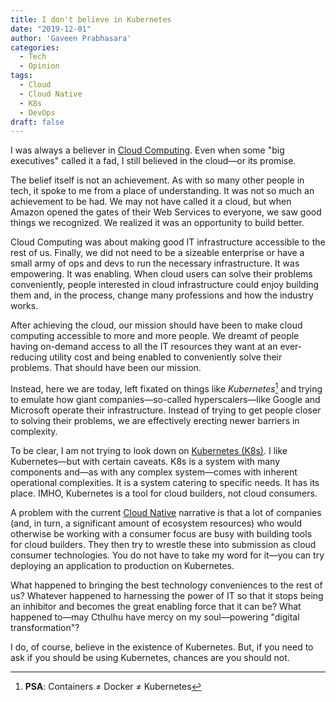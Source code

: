 ```yaml
---
title: I don't believe in Kubernetes
date: "2019-12-01"
author: 'Gaveen Prabhasara'
categories:
  - Tech
  - Opinion
tags:
  - Cloud
  - Cloud Native
  - K8s
  - DevOps
draft: false
---
```


I was always a believer in [Cloud Computing](https://azure.microsoft.com/en-us/overview/what-is-cloud-computing/). Even when some "big executives" called it a fad, I still believed in the cloud—or its promise.

The belief itself is not an achievement. As with so many other people in tech, it spoke to me from a place of understanding. It was not so much an achievement to be had. We may not have called it a cloud, but when Amazon opened the gates of their Web Services to everyone, we saw good things we recognized. We realized it was an opportunity to build better.

Cloud Computing was about making good IT infrastructure accessible to the rest of us. Finally, we did not need to be a sizeable enterprise or have a small army of ops and devs to run the necessary infrastructure. It was empowering. It was enabling. When cloud users can solve their problems conveniently, people interested in cloud infrastructure could enjoy building them and, in the process, change many professions and how the industry works.

After achieving the cloud, our mission should have been to make cloud computing accessible to more and more people. We dreamt of people having on-demand access to all the IT resources they want at an ever-reducing utility cost and being enabled to conveniently solve their problems. That should have been our mission.

Instead, here we are today, left fixated on things like *Kubernetes*[^k8s] and trying to emulate how giant companies—so-called hyperscalers—like Google and Microsoft operate their infrastructure. Instead of trying to get people closer to solving their problems, we are effectively erecting newer barriers in complexity.

To be clear, I am not trying to look down on [Kubernetes (K8s)](https://kubernetes.io/). I like Kubernetes—but with certain caveats. K8s is a system with many components and—as with any complex system—comes with inherent operational complexities. It is a system catering to specific needs. It has its place. IMHO, Kubernetes is a tool for cloud builders, not cloud consumers.

A problem with the current [Cloud Native](https://www.cncf.io/) narrative is that a lot of companies (and, in turn, a significant amount of ecosystem resources) who would otherwise be working with a consumer focus are busy with building tools for cloud builders. They then try to wrestle these into submission as cloud consumer technologies. You do not have to take my word for it—you can try deploying an application to production on Kubernetes.

What happened to bringing the best technology conveniences to the rest of us? Whatever happened to harnessing the power of IT so that it stops being an inhibitor and becomes the great enabling force that it can be? What happened to—may Cthulhu have mercy on my soul—powering "digital transformation"?

I do, of course, believe in the existence of Kubernetes. But, if you need to ask if you should be using Kubernetes, chances are you should not.

[^k8s]: **PSA**: Containers ≠ Docker ≠ Kubernetes
